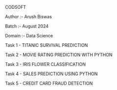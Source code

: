CODSOFT

Author :- Arush Biswas

Batch :- August 2024

Domain :- Data Science

Task 1 - TITANIC SURVIVAL PREDICTION

Task 2 - MOVIE RATING PREDICTION WITH PYTHON

Task 3 - IRIS FLOWER CLASSIFICATION

Task 4 - SALES PREDICTION USING PYTHON

Task 5 - CREDIT CARD FRAUD DETECTION

